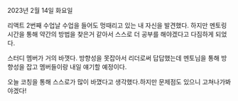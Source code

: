 2023년 2월 14일 화요일

리액트 2번째 수업날 수업을 들어도 멍때리고 있는 내 자신을 발견했다.
하지만 멘토링 시간을 통해 약간의 방법을 찾은거 같아서 스스로 더 공부를 해야겠다고 다짐하게 되었다.

스터디 멤버가 거의 바꼇다. 방향성을 못잡아서 리더로써 답답했는데 멘토님을 통해 방향성을 잡고 멤버들이랑 내일 얘기할 예정이다.

오늘 코칭을 통해 스스로가 많이 바꼈다고 생각했다.하지만 문제점도 있으니 고쳐나가봐야겠다!
